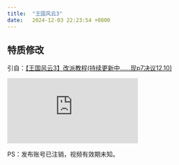 ```yaml
---
title:  "王国风云3"
date:   2024-12-03 22:23:54 +0800
---
```


## 特质修改

引自：[【王国风云3】改派教程(持续更新中……现p7决议12.10)](https://www.bilibili.com/video/BV1zz4y1k73F) 

<iframe src="https://player.bilibili.com/player.html?isOutside=true&aid=585487653&bvid=BV1zz4y1k73F&cid=261531292&p=1" scrolling="no" border="0" frameborder="no" framespacing="0" allowfullscreen="true"></iframe>

PS：发布账号已注销，视频有效期未知。
